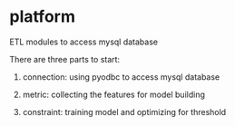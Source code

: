 # platform
ETL modules to access mysql database

There are three parts to start:

1. connection: using pyodbc to access mysql database

2. metric: collecting the features for model building

3. constraint: training model and optimizing for threshold
